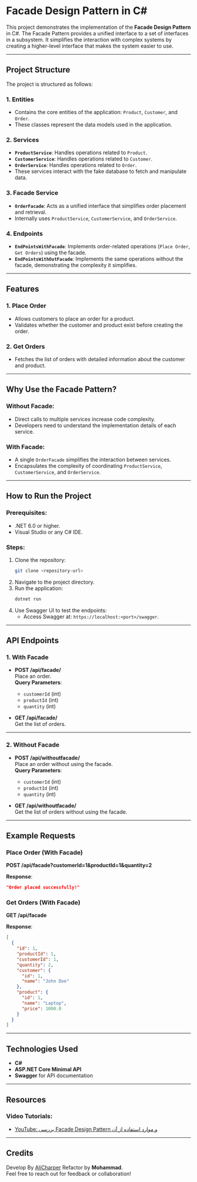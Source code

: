 
# Facade Design Pattern in C#

This project demonstrates the implementation of the **Facade Design Pattern** in C#. The Facade Pattern provides a unified interface to a set of interfaces in a subsystem. It simplifies the interaction with complex systems by creating a higher-level interface that makes the system easier to use.

---

## Project Structure

The project is structured as follows:

### 1. **Entities**
   - Contains the core entities of the application: `Product`, `Customer`, and `Order`.
   - These classes represent the data models used in the application.

### 2. **Services**
   - **`ProductService`**: Handles operations related to `Product`.
   - **`CustomerService`**: Handles operations related to `Customer`.
   - **`OrderService`**: Handles operations related to `Order`.
   - These services interact with the fake database to fetch and manipulate data.

### 3. **Facade Service**
   - **`OrderFacade`**: Acts as a unified interface that simplifies order placement and retrieval. 
   - Internally uses `ProductService`, `CustomerService`, and `OrderService`.

### 4. **Endpoints**
   - **`EndPointsWithFacade`**: Implements order-related operations (`Place Order`, `Get Orders`) using the facade.
   - **`EndPointsWithOutFacade`**: Implements the same operations without the facade, demonstrating the complexity it simplifies.

---

## Features

### 1. Place Order
   - Allows customers to place an order for a product.
   - Validates whether the customer and product exist before creating the order.

### 2. Get Orders
   - Fetches the list of orders with detailed information about the customer and product.

---

## Why Use the Facade Pattern?

### Without Facade:
- Direct calls to multiple services increase code complexity.
- Developers need to understand the implementation details of each service.

### With Facade:
- A single `OrderFacade` simplifies the interaction between services.
- Encapsulates the complexity of coordinating `ProductService`, `CustomerService`, and `OrderService`.

---

## How to Run the Project

### Prerequisites:
- .NET 6.0 or higher.
- Visual Studio or any C# IDE.

### Steps:
1. Clone the repository:
   ```bash
   git clone <repository-url>

2. Navigate to the project directory.
3. Run the application:
   ```bash
   dotnet run
   ```
4. Use Swagger UI to test the endpoints:
   - Access Swagger at: `https://localhost:<port>/swagger`.

---

## API Endpoints

### 1. **With Facade**

- **POST /api/facade/**  
  Place an order.  
  **Query Parameters**:  
  - `customerId` (int)  
  - `productId` (int)  
  - `quantity` (int)  

- **GET /api/facade/**  
  Get the list of orders.

---

### 2. **Without Facade**

- **POST /api/withoutfacade/**  
  Place an order without using the facade.  
  **Query Parameters**:  
  - `customerId` (int)  
  - `productId` (int)  
  - `quantity` (int)  

- **GET /api/withoutfacade/**  
  Get the list of orders without using the facade.

---

## Example Requests

### Place Order (With Facade)
**POST /api/facade?customerId=1&productId=1&quantity=2**

**Response**:
```json
"Order placed successfully!"
```

### Get Orders (With Facade)
**GET /api/facade**

**Response**:
```json
[
  {
    "id": 1,
    "productId": 1,
    "customerId": 1,
    "quantity": 2,
    "customer": {
      "id": 1,
      "name": "John Doe"
    },
    "product": {
      "id": 1,
      "name": "Laptop",
      "price": 1000.0
    }
  }
]
```

---

## Technologies Used

- **C#**
- **ASP.NET Core Minimal API**
- **Swagger** for API documentation

---

## Resources

### Video Tutorials:
- [YouTube: بررسی Facade Design Pattern و موارد استفاده از آن](https://youtu.be/M8yx6_1BhF0?si=msTaW_hHeFR2bjfs)

---

## Credits
Develop By [AliCharper](https://github.com/AliCharper)
Refactor by **Mohammad**.  
Feel free to reach out for feedback or collaboration!
```
